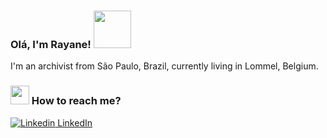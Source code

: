 ### Olá, I'm Rayane! <img src= "https://media.giphy.com/media/mGcNjsfWAjY5AEZNw6/giphy.gif" width="60">

I'm an archivist from São Paulo, Brazil, currently living in Lommel, Belgium.

### <img src= "https://media.giphy.com/media/uipE0OBD280aKyA9Mh/giphy.gif" width= "30"> How to reach me? 
[![Linkedin](https://i.stack.imgur.com/gVE0j.png) LinkedIn](https://www.linkedin.com/in/rayanejs/)

